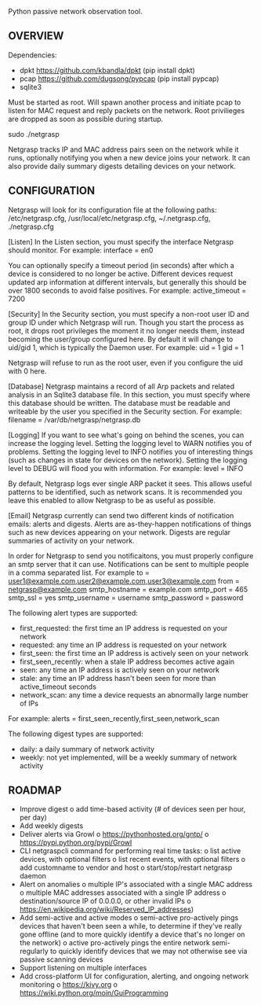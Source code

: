 Python passive network observation tool.

OVERVIEW
--------

Dependencies:
 - dpkt https://github.com/kbandla/dpkt (pip install dpkt)
 - pcap https://github.com/dugsong/pypcap (pip install pypcap)
 - sqlite3

Must be started as root. Will spawn another process and initiate pcap to listen
for MAC request and reply packets on the network. Root privilieges are dropped
as soon as possible during startup.

  sudo ./netgrasp

Netgrasp tracks IP and MAC address pairs seen on the network while it runs,
optionally notifying you when a new device joins your network. It can also
provide daily summary digests detailing devices on your network.

CONFIGURATION
-------------

Netgrasp will look for its configuration file at the following paths:
  /etc/netgrasp.cfg, /usr/local/etc/netgrasp.cfg, ~/.netgrasp.cfg,  \
 ./netgrasp.cfg

[Listen]
In the Listen section, you must specify the interface Netgrasp should monitor. For example:
  interface = en0

You can optionally specify a timeout period (in seconds) after which a device is
considered to no longer be active. Different devices request updated arp
information at different intervals, but generally this should be over 1800
seconds to avoid false positives. For example:
  active_timeout = 7200

[Security]
In the Security section, you must specify a non-root user ID and group ID under
which Netgrasp will run. Though you start the process as root, it drops root
privileges the moment it no longer needs them, instead becoming the user/group
configured here. By default it will change to uid/gid 1, which is typically the
Daemon user. For example:
  uid = 1
  gid = 1

Netgrasp will refuse to run as the root user, even if you configure the uid with
0 here.

[Database]
Netgrasp maintains a record of all Arp packets and related analysis in an
Sqlite3 database file. In this section, you must specify where this database
should be written.  The database must be readable and writeable by the user you
specified in the Security section. For example:
  filename = /var/db/netgrasp/netgrasp.db

[Logging]
If you want to see what's going on behind the scenes, you can increase the
logging level.  Setting the logging level to WARN notifies you of problems.
Setting the logging level to INFO notifies you of interesting things (such as
changes in state for devices on the network). Setting the logging level to DEBUG
will flood you with information. For example:
  level = INFO

By default, Netgrasp logs ever single ARP packet it sees. This allows useful
patterns to be identified, such as network scans. It is recommended you leave
this enabled to allow Netgrasp to be as useful as possible.

[Email]
Netgrasp currently can send two different kinds of notification emails: alerts
and digests.  Alerts are as-they-happen notifications of things such as new
devices appearing on your network. Digests are regular summaries of activity on
your network.

In order for Netgrasp to send you notificaitons, you must properly configure an
smtp server that it can use. Notifications can be sent to multiple people in a
comma separated list. For example
  to = user1@example.com,user2@example.com,user3@example.com
  from = netgrasp@example.com
  smtp_hostname = example.com
  smtp_port = 465
  smtp_ssl = yes
  smtp_username = username
  smtp_password = password

The following alert types are supported:
 - first_requested: the first time an IP address is requested on your network
 - requested: any time an IP address is requested on your network
 - first_seen: the first time an IP address is actively seen on your network
 - first_seen_recently: when a stale IP address becomes active again
 - seen: any time an IP address is actively seen on your network
 - stale: any time an IP address hasn't been seen for more than active_timeout
   seconds
 - network_scan: any time a device requests an abnormally large number of IPs

For example:
  alerts = first_seen_recently,first_seen,network_scan

The following digest types are supported:
 - daily: a daily summary of network activity
 - weekly: not yet implemented, will be a weekly summary of network activity

ROADMAP
-------
 - Improve digest
    o add time-based activity (# of devices seen per hour, per day)
 - Add weekly digests
 - Deliver alerts via Growl
    o https://pythonhosted.org/gntp/
    o https://pypi.python.org/pypi/Growl
 - CLI netgraspcli command for performing real time tasks:
    o list active devices, with optional filters
    o list recent events, with optional filters
    o add customname to vendor and host
    o start/stop/restart netgrasp daemon
 - Alert on anomalies
    o multiple IP's associated with a single MAC address
    o multiple MAC addresses associated with a single IP address
    o destination/source IP of 0.0.0.0, or other invalid IPs
    o https://en.wikipedia.org/wiki/Reserved_IP_addresses)
 - Add semi-active and active modes
    o semi-active pro-actively pings devices that haven't been seen a while,
      to determine if they've really gone offline (and to more quickly identify
      a device that's no longer on the network)
    o active pro-actively pings the entire network semi-regularly to quickly
      identify devices that we may not otherwise see via passive scanning
      devices
 - Support listening on multiple interfaces
 - Add cross-platform UI for configuration, alerting, and ongoing network
   monitoring
    o https://kivy.org
    o https://wiki.python.org/moin/GuiProgramming
